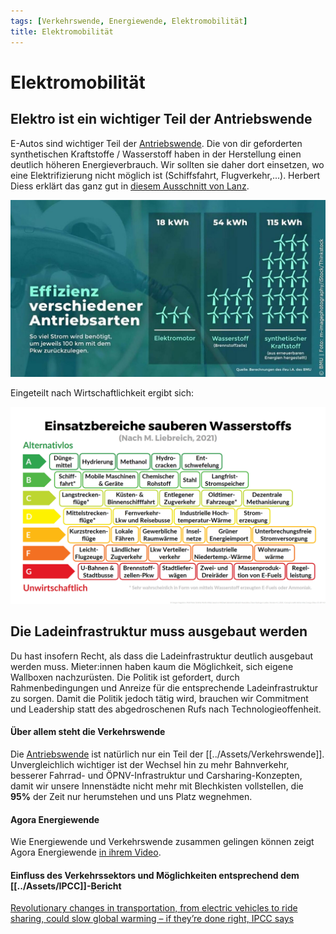 ```yaml
---
tags: [Verkehrswende, Energiewende, Elektromobilität]
title: Elektromobilität
---
```


# Elektromobilität

## Elektro ist ein wichtiger Teil der Antriebswende

E-Autos sind wichtiger Teil der [Antriebswende](../Antriebswende/). Die von dir geforderten synthetischen Kraftstoffe / Wasserstoff haben in der Herstellung einen deutlich höheren Energieverbrauch. Wir sollten sie daher dort einsetzen, wo eine Elektrifizierung nicht möglich ist (Schiffsfahrt, Flugverkehr,...). Herbert Diess erklärt das ganz gut in [diesem Ausschnitt von Lanz](https://twitter.com/NurderK/status/1420516148446105604?ref_src=twsrc%5Etfw%7Ctwcamp%5Etweetembed%7Ctwterm%5E1420516148446105604%7Ctwgr%5E%7Ctwcon%5Es1_&ref_url=https%3A%2F%2Fwww.mobiflip.de%2Fshortnews%2Fvolkswagen-herbert-diess-zerstoert-wasserstoff-argument%2F).

![](../Assets/1307.jpg)

Eingeteilt nach Wirtschaftlichkeit ergibt sich:

![](../Assets/4327.jpg)

## Die Ladeinfrastruktur muss ausgebaut werden

Du hast insofern Recht, als dass die Ladeinfrastruktur deutlich ausgebaut werden muss. Mieter:innen haben kaum die Möglichkeit, sich eigene Wallboxen nachzurüsten. Die Politik ist gefordert, durch Rahmenbedingungen und Anreize für die entsprechende Ladeinfrastruktur zu sorgen. Damit die Politik jedoch tätig wird, brauchen wir Commitment und Leadership statt des abgedroschenen Rufs nach Technologieoffenheit.

#### Über allem steht die Verkehrswende

Die [Antriebswende](Elektromobilitaet.md) ist natürlich nur ein Teil der [[../Assets/Verkehrswende]]. Unvergleichlich wichtiger ist der Wechsel hin zu mehr Bahnverkehr, besserer Fahrrad- und ÖPNV-Infrastruktur und Carsharing-Konzepten, damit wir unsere Innenstädte nicht mehr mit Blechkisten vollstellen, die **95%** der Zeit nur herumstehen und uns Platz wegnehmen.

#### Agora Energiewende

Wie Energiewende und Verkehrswende zusammen gelingen können zeigt Agora Energiewende [in ihrem Video](https://www.youtube.com/watch?v=UixHyJO7zmg).

#### Einfluss des Verkehrssektors und Möglichkeiten entsprechend dem [[../Assets/IPCC]]-Bericht

[Revolutionary changes in transportation, from electric vehicles to ride sharing, could slow global warming – if they’re done right, IPCC says](https://theconversation.com/revolutionary-changes-in-transportation-from-electric-vehicles-to-ride-sharing-could-slow-global-warming-if-theyre-done-right-ipcc-says-179535)
